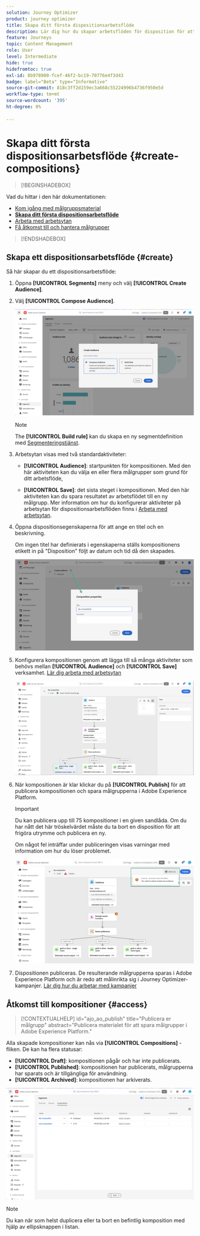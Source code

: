 ```yaml
---
solution: Journey Optimizer
product: journey optimizer
title: Skapa ditt första dispositionsarbetsflöde
description: Lär dig hur du skapar arbetsflöden för disposition för att kombinera och ordna befintliga målgrupper.
feature: Journeys
topic: Content Management
role: User
level: Intermediate
hide: true
hidefromtoc: true
exl-id: 8b978900-fcef-46f2-bc19-70776e4f3d43
badge: label="Beta" type="Informative"
source-git-commit: 818c3ff2d159ec3a668c55224996b4736f950e5d
workflow-type: tm+mt
source-wordcount: '395'
ht-degree: 0%

---
```


# Skapa ditt första dispositionsarbetsflöde {#create-compositions}

>[!BEGINSHADEBOX]

Vad du hittar i den här dokumentationen:

* [Kom igång med målgruppsmaterial](get-started-audience-orchestration.md)
* **[Skapa ditt första dispositionsarbetsflöde](create-compositions.md)**
* [Arbeta med arbetsytan](composition-canvas.md)
* [Få åtkomst till och hantera målgrupper](access-audiences.md)

>[!ENDSHADEBOX]

## Skapa ett dispositionsarbetsflöde {#create}

Så här skapar du ett dispositionsarbetsflöde:

1. Öppna **[!UICONTROL Segments]** meny och välj **[!UICONTROL Create Audience]**.

1. Välj **[!UICONTROL Compose Audience]**.

   ![](assets/audiences-create.png)

   >[!NOTE]
   >
   >The **[!UICONTROL Build rule]** kan du skapa en ny segmentdefinition med [Segmenteringstjänst](https://experienceleague.adobe.com/docs/experience-platform/segmentation/ui/overview.html).

1. Arbetsytan visas med två standardaktiviteter:

   * **[!UICONTROL Audience]**: startpunkten för kompositionen. Med den här aktiviteten kan du välja en eller flera målgrupper som grund för ditt arbetsflöde,

   * **[!UICONTROL Save]**: det sista steget i kompositionen. Med den här aktiviteten kan du spara resultatet av arbetsflödet till en ny målgrupp.
   Mer information om hur du konfigurerar aktiviteter på arbetsytan för dispositionsarbetsflöden finns i [Arbeta med arbetsytan](composition-canvas.md).

1. Öppna dispositionsegenskaperna för att ange en titel och en beskrivning.

   Om ingen titel har definierats i egenskaperna ställs kompositionens etikett in på &quot;Disposition&quot; följt av datum och tid då den skapades.

   ![](assets/audiences-properties.png)

1. Konfigurera kompositionen genom att lägga till så många aktiviteter som behövs mellan **[!UICONTROL Audience]** och **[!UICONTROL Save]** verksamhet. [Lär dig arbeta med arbetsytan](composition-canvas.md)

   ![](assets/audiences-publish.png)

1. När kompositionen är klar klickar du på **[!UICONTROL Publish]** för att publicera kompositionen och spara målgrupperna i Adobe Experience Platform.

   >[!IMPORTANT]
   >
   >Du kan publicera upp till 75 kompositioner i en given sandlåda. Om du har nått det här tröskelvärdet måste du ta bort en disposition för att frigöra utrymme och publicera en ny.

   Om något fel inträffar under publiceringen visas varningar med information om hur du löser problemet.

   ![](assets/audiences-alerts.png)

1. Dispositionen publiceras. De resulterande målgrupperna sparas i Adobe Experience Platform och är redo att målinrikta sig i Journey Optimizer-kampanjer. [Lär dig hur du arbetar med kampanjer](../campaigns/get-started-with-campaigns.md)

## Åtkomst till kompositioner {#access}

>[!CONTEXTUALHELP]
>id="ajo_ao_publish"
>title="Publicera er målgrupp"
>abstract="Publicera materialet för att spara målgrupper i Adobe Experience Platform."

Alla skapade kompositioner kan nås via **[!UICONTROL Compositions]** -fliken. De kan ha flera statusar:

* **[!UICONTROL Draft]**: kompositionen pågår och har inte publicerats.
* **[!UICONTROL Published]**: kompositionen har publicerats, målgrupperna har sparats och är tillgängliga för användning.
* **[!UICONTROL Archived]**: kompositionen har arkiverats.

![](assets/audiences-compositions.png)

>[!NOTE]
>
>Du kan när som helst duplicera eller ta bort en befintlig komposition med hjälp av ellipsknappen i listan.
